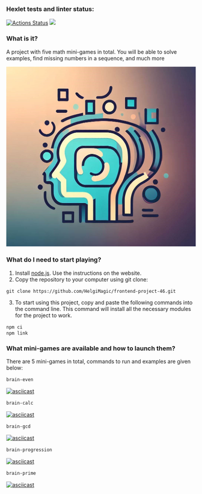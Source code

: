 ### Hexlet tests and linter status:

[![Actions Status](https://github.com/HelgiMagic/frontend-project-44/workflows/hexlet-check/badge.svg)](https://github.com/HelgiMagic/frontend-project-44/actions)
<a href="https://codeclimate.com/github/HelgiMagic/frontend-project-44/maintainability"><img src="https://api.codeclimate.com/v1/badges/87073acfe92277dbc14e/maintainability" /></a>

### What is it?

A project with five math mini-games in total. You will be able to solve examples, find missing numbers in a sequence, and much more

![image](./src/brain-games.jpg)

### What do I need to start playing?

1. Install [node.js](https://nodejs.org/). Use the instructions on the website.
2. Copy the repository to your computer using git clone:
```
git clone https://github.com/HelgiMagic/frontend-project-46.git
```
3. To start using this project, copy and paste the following commands into the command line. This command will install all the necessary modules for the project to work.
```
npm ci
npm link
```

### What mini-games are available and how to launch them?

There are 5 mini-games in total, commands to run and examples are given below:

```bash
brain-even
```
[![asciicast](https://asciinema.org/a/578106.svg)](https://asciinema.org/a/578106)
```bash
brain-calc
```
[![asciicast](https://asciinema.org/a/578110.svg)](https://asciinema.org/a/578110)
<script async id="asciicast-578110" src="https://asciinema.org/a/578110.js"></script>
```bash
brain-gcd
```
[![asciicast](https://asciinema.org/a/578108.svg)](https://asciinema.org/a/578108)
```bash
brain-progression
```
[![asciicast](https://asciinema.org/a/578111.svg)](https://asciinema.org/a/578111)
```bash
brain-prime
```
[![asciicast](https://asciinema.org/a/578113.svg)](https://asciinema.org/a/578113)
